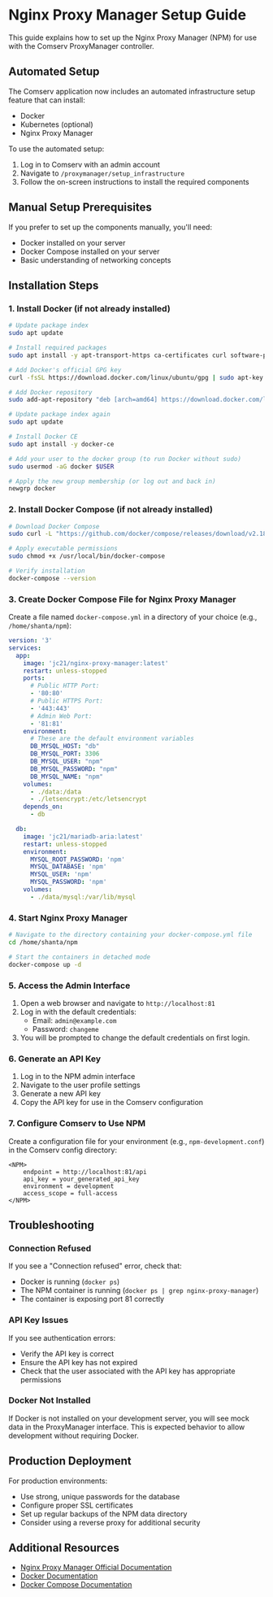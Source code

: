 # Nginx Proxy Manager Setup Guide

This guide explains how to set up the Nginx Proxy Manager (NPM) for use with the Comserv ProxyManager controller.

## Automated Setup

The Comserv application now includes an automated infrastructure setup feature that can install:
- Docker
- Kubernetes (optional)
- Nginx Proxy Manager

To use the automated setup:

1. Log in to Comserv with an admin account
2. Navigate to `/proxymanager/setup_infrastructure`
3. Follow the on-screen instructions to install the required components

## Manual Setup Prerequisites

If you prefer to set up the components manually, you'll need:

- Docker installed on your server
- Docker Compose installed on your server
- Basic understanding of networking concepts

## Installation Steps

### 1. Install Docker (if not already installed)

```bash
# Update package index
sudo apt update

# Install required packages
sudo apt install -y apt-transport-https ca-certificates curl software-properties-common

# Add Docker's official GPG key
curl -fsSL https://download.docker.com/linux/ubuntu/gpg | sudo apt-key add -

# Add Docker repository
sudo add-apt-repository "deb [arch=amd64] https://download.docker.com/linux/ubuntu $(lsb_release -cs) stable"

# Update package index again
sudo apt update

# Install Docker CE
sudo apt install -y docker-ce

# Add your user to the docker group (to run Docker without sudo)
sudo usermod -aG docker $USER

# Apply the new group membership (or log out and back in)
newgrp docker
```

### 2. Install Docker Compose (if not already installed)

```bash
# Download Docker Compose
sudo curl -L "https://github.com/docker/compose/releases/download/v2.18.1/docker-compose-$(uname -s)-$(uname -m)" -o /usr/local/bin/docker-compose

# Apply executable permissions
sudo chmod +x /usr/local/bin/docker-compose

# Verify installation
docker-compose --version
```

### 3. Create Docker Compose File for Nginx Proxy Manager

Create a file named `docker-compose.yml` in a directory of your choice (e.g., `/home/shanta/npm`):

```yaml
version: '3'
services:
  app:
    image: 'jc21/nginx-proxy-manager:latest'
    restart: unless-stopped
    ports:
      # Public HTTP Port:
      - '80:80'
      # Public HTTPS Port:
      - '443:443'
      # Admin Web Port:
      - '81:81'
    environment:
      # These are the default environment variables
      DB_MYSQL_HOST: "db"
      DB_MYSQL_PORT: 3306
      DB_MYSQL_USER: "npm"
      DB_MYSQL_PASSWORD: "npm"
      DB_MYSQL_NAME: "npm"
    volumes:
      - ./data:/data
      - ./letsencrypt:/etc/letsencrypt
    depends_on:
      - db

  db:
    image: 'jc21/mariadb-aria:latest'
    restart: unless-stopped
    environment:
      MYSQL_ROOT_PASSWORD: 'npm'
      MYSQL_DATABASE: 'npm'
      MYSQL_USER: 'npm'
      MYSQL_PASSWORD: 'npm'
    volumes:
      - ./data/mysql:/var/lib/mysql
```

### 4. Start Nginx Proxy Manager

```bash
# Navigate to the directory containing your docker-compose.yml file
cd /home/shanta/npm

# Start the containers in detached mode
docker-compose up -d
```

### 5. Access the Admin Interface

1. Open a web browser and navigate to `http://localhost:81`
2. Log in with the default credentials:
   - Email: `admin@example.com`
   - Password: `changeme`
3. You will be prompted to change the default credentials on first login.

### 6. Generate an API Key

1. Log in to the NPM admin interface
2. Navigate to the user profile settings
3. Generate a new API key
4. Copy the API key for use in the Comserv configuration

### 7. Configure Comserv to Use NPM

Create a configuration file for your environment (e.g., `npm-development.conf`) in the Comserv config directory:

```
<NPM>
    endpoint = http://localhost:81/api
    api_key = your_generated_api_key
    environment = development
    access_scope = full-access
</NPM>
```

## Troubleshooting

### Connection Refused

If you see a "Connection refused" error, check that:
- Docker is running (`docker ps`)
- The NPM container is running (`docker ps | grep nginx-proxy-manager`)
- The container is exposing port 81 correctly

### API Key Issues

If you see authentication errors:
- Verify the API key is correct
- Ensure the API key has not expired
- Check that the user associated with the API key has appropriate permissions

### Docker Not Installed

If Docker is not installed on your development server, you will see mock data in the ProxyManager interface. This is expected behavior to allow development without requiring Docker.

## Production Deployment

For production environments:
- Use strong, unique passwords for the database
- Configure proper SSL certificates
- Set up regular backups of the NPM data directory
- Consider using a reverse proxy for additional security

## Additional Resources

- [Nginx Proxy Manager Official Documentation](https://nginxproxymanager.com/guide/)
- [Docker Documentation](https://docs.docker.com/)
- [Docker Compose Documentation](https://docs.docker.com/compose/)